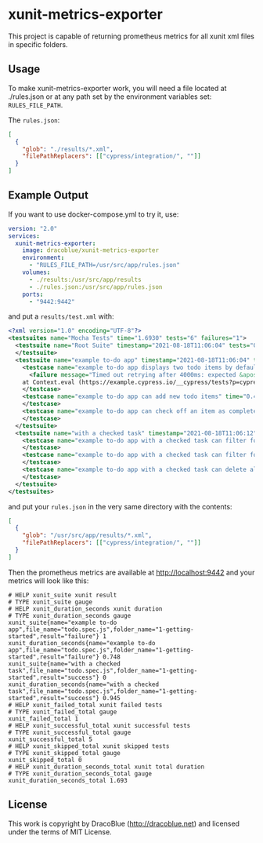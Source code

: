 # xunit-metrics-exporter

This project is capable of returning prometheus metrics for all xunit xml files in specific folders.

## Usage

To make xunit-metrics-exporter work, you will need a file located at ./rules.json or at any path set by the
environment variables set: `RULES_FILE_PATH`.

The `rules.json`:

```json
[
  {
    "glob": "./results/*.xml",
    "filePathReplacers": [["cypress/integration/", ""]]
  }
]

```

## Example Output

If you want to use docker-compose.yml to try it, use:

```yaml
version: "2.0"
services:
  xunit-metrics-exporter:
    image: dracoblue/xunit-metrics-exporter
    environment:
      - "RULES_FILE_PATH=/usr/src/app/rules.json"
    volumes:
      - ./results:/usr/src/app/results
      - ./rules.json:/usr/src/app/rules.json
    ports:
      - "9442:9442"
```

and put a `results/test.xml` with:

```xml
<?xml version="1.0" encoding="UTF-8"?>
<testsuites name="Mocha Tests" time="1.6930" tests="6" failures="1">
  <testsuite name="Root Suite" timestamp="2021-08-18T11:06:04" tests="0" file="cypress/integration/1-getting-started/todo.spec.js" time="0.0000" failures="0">
  </testsuite>
  <testsuite name="example to-do app" timestamp="2021-08-18T11:06:04" tests="3" time="0.7480" failures="1">
    <testcase name="example to-do app displays two todo items by default" time="0.0000" classname="displays two todo items by default">
      <failure message="Timed out retrying after 4000ms: expected &apos;&lt;li&gt;&apos; to have text &apos;Walk the dog2&apos;, but the text was &apos;Walk the dog&apos;" type="AssertionError"><![CDATA[AssertionError: Timed out retrying after 4000ms: expected '<li>' to have text 'Walk the dog2', but the text was 'Walk the dog'
    at Context.eval (https://example.cypress.io/__cypress/tests?p=cypress/integration/1-getting-started/todo.spec.js:128:36)]]></failure>
    </testcase>
    <testcase name="example to-do app can add new todo items" time="0.4830" classname="can add new todo items">
    </testcase>
    <testcase name="example to-do app can check off an item as completed" time="0.2650" classname="can check off an item as completed">
    </testcase>
  </testsuite>
  <testsuite name="with a checked task" timestamp="2021-08-18T11:06:12" tests="3" time="0.9450" failures="0">
    <testcase name="example to-do app with a checked task can filter for uncompleted tasks" time="0.3060" classname="can filter for uncompleted tasks">
    </testcase>
    <testcase name="example to-do app with a checked task can filter for completed tasks" time="0.3420" classname="can filter for completed tasks">
    </testcase>
    <testcase name="example to-do app with a checked task can delete all completed tasks" time="0.2970" classname="can delete all completed tasks">
    </testcase>
  </testsuite>
</testsuites>
```
and put your `rules.json` in the very same directory with the contents:

```json
[
  {
    "glob": "/usr/src/app/results/*.xml",
    "filePathReplacers": [["cypress/integration/", ""]]
  }
]
```

Then the prometheus metrics are available at <http://localhost:9442> and your metrics will look like this:

```text
# HELP xunit_suite xunit result
# TYPE xunit_suite gauge
# HELP xunit_duration_seconds xunit duration
# TYPE xunit_duration_seconds gauge
xunit_suite{name="example to-do app",file_name="todo.spec.js",folder_name="1-getting-started",result="failure"} 1
xunit_duration_seconds{name="example to-do app",file_name="todo.spec.js",folder_name="1-getting-started",result="failure"} 0.748
xunit_suite{name="with a checked task",file_name="todo.spec.js",folder_name="1-getting-started",result="success"} 0
xunit_duration_seconds{name="with a checked task",file_name="todo.spec.js",folder_name="1-getting-started",result="success"} 0.945
# HELP xunit_failed_total xunit failed tests
# TYPE xunit_failed_total gauge
xunit_failed_total 1
# HELP xunit_successful_total xunit successful tests
# TYPE xunit_successful_total gauge
xunit_successful_total 5
# HELP xunit_skipped_total xunit skipped tests
# TYPE xunit_skipped_total gauge
xunit_skipped_total 0
# HELP xunit_duration_seconds_total xunit total duration
# TYPE xunit_duration_seconds_total gauge
xunit_duration_seconds_total 1.693
```

## License

This work is copyright by DracoBlue (http://dracoblue.net) and licensed under the terms of MIT License.

